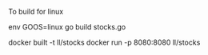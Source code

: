 
To build for linux

env GOOS=linux go build stocks.go

docker built -t ll/stocks
docker run -p 8080:8080 ll/stocks
